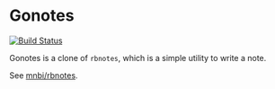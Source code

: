 # Gonotes

[![Build Status](https://github.com/mnbi/gonotes/workflows/Build/badge.svg)](https://github.com/mnbi/gonotes/actions?query=workflow%3A"Build")

Gonotes is a clone of `rbnotes`, which is a simple utility to write a
note.

See [mnbi/rbnotes](https://github.com/mnbi/rbnotes).
